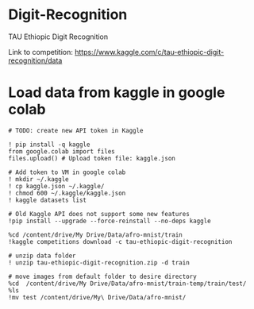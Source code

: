 # Digit-Recognition
TAU Ethiopic Digit Recognition 


Link to competition: https://www.kaggle.com/c/tau-ethiopic-digit-recognition/data

# Load data from kaggle in google colab
```
# TODO: create new API token in Kaggle

! pip install -q kaggle
from google.colab import files
files.upload() # Upload token file: kaggle.json

# Add token to VM in google colab
! mkdir ~/.kaggle
! cp kaggle.json ~/.kaggle/
! chmod 600 ~/.kaggle/kaggle.json
! kaggle datasets list

# Old Kaggle API does not support some new features
!pip install --upgrade --force-reinstall --no-deps kaggle

%cd /content/drive/My Drive/Data/afro-mnist/train
!kaggle competitions download -c tau-ethiopic-digit-recognition

# unzip data folder
! unzip tau-ethiopic-digit-recognition.zip -d train

# move images from default folder to desire directory
%cd  /content/drive/My Drive/Data/afro-mnist/train-temp/train/test/
%ls
!mv test /content/drive/My\ Drive/Data/afro-mnist/
```

